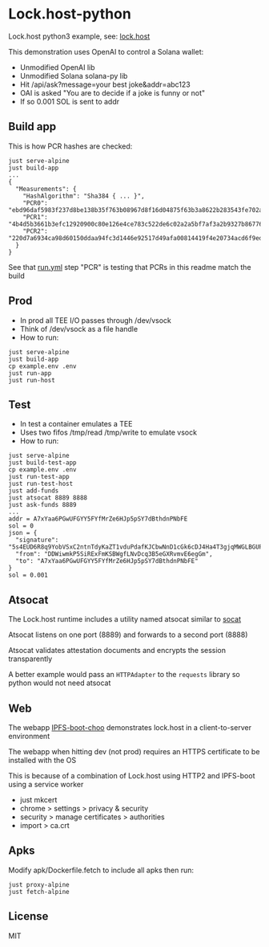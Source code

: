 # Lock.host-python
Lock.host python3 example, see: [lock.host](https://github.com/rhodey/lock.host)

This demonstration uses OpenAI to control a Solana wallet:
+ Unmodified OpenAI lib
+ Unmodified Solana solana-py lib
+ Hit /api/ask?message=your best joke&addr=abc123
+ OAI is asked "You are to decide if a joke is funny or not"
+ If so 0.001 SOL is sent to addr

## Build app
This is how PCR hashes are checked:
```
just serve-alpine
just build-app
...
{
  "Measurements": {
    "HashAlgorithm": "Sha384 { ... }",
    "PCR0": "ebd96daf5983f237d8be138b35f763b08967d8f16d04875f63b3a8622b283543fe702a264c7a08e62a62c5758cc585ce",
    "PCR1": "4b4d5b3661b3efc12920900c80e126e4ce783c522de6c02a2a5bf7af3a2b9327b86776f188e4be1c1c404a129dbda493",
    "PCR2": "220d7a6934ca98d60150ddaa94fc3d1446e92517d49afa00814419f4e20734acd6f9edc1d99643a46b7e3c3f88e9045f"
  }
}
```

See that [run.yml](.github/workflows/run.yml) step "PCR" is testing that PCRs in this readme match the build

## Prod
+ In prod all TEE I/O passes through /dev/vsock
+ Think of /dev/vsock as a file handle
+ How to run:
```
just serve-alpine
just build-app
cp example.env .env
just run-app
just run-host
```

## Test
+ In test a container emulates a TEE
+ Uses two fifos /tmp/read /tmp/write to emulate vsock
+ How to run:
```
just serve-alpine
just build-test-app
cp example.env .env
just run-test-app
just run-test-host
just add-funds
just atsocat 8889 8888
just ask-funds 8889
...
addr = A7xYaa6PGwUFGYY5FYfMrZe6HJp5pSY7dBthdnPNbFE
sol = 0
json = {
  "signature": "5s4EUD6R8q9YobVSxC2ntnTdyKaZT1vduPdafKJCbwNnD1cGk6cDJ4Ha4T3gjqMWGLBGUPaSadCPyCYfxEev846t",
  "from": "DDWiwmkP5SiRExFmKSBWgfLNvDcq3B5eGXRvmvE6egGm",
  "to": "A7xYaa6PGwUFGYY5FYfMrZe6HJp5pSY7dBthdnPNbFE"
}
sol = 0.001
```

## Atsocat
The Lock.host runtime includes a utility named atsocat similar to [socat](https://linux.die.net/man/1/socat)

Atsocat listens on one port (8889) and forwards to a second port (8888)

Atsocat validates attestation documents and encrypts the session transparently

A better example would pass an `HTTPAdapter` to the `requests` library so python would not need atsocat

## Web
The webapp [IPFS-boot-choo](https://github.com/rhodey/IPFS-boot-choo) demonstrates lock.host in a client-to-server environment

The webapp when hitting dev (not prod) requires an HTTPS certificate to be installed with the OS

This is because of a combination of Lock.host using HTTP2 and IPFS-boot using a service worker

+ just mkcert
+ chrome > settings > privacy & security
+ security > manage certificates > authorities
+ import > ca.crt

## Apks
Modify apk/Dockerfile.fetch to include all apks then run:
```
just proxy-alpine
just fetch-alpine
```

## License
MIT
